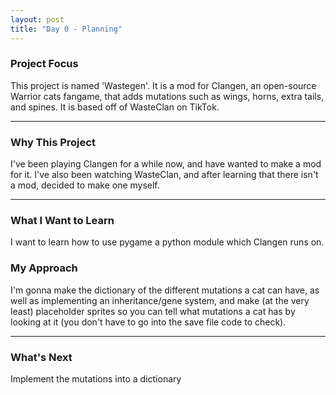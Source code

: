 ```yaml
---
layout: post
title: "Day 0 - Planning"
---
```


### Project Focus

This project is named 'Wastegen'. It is a mod for Clangen, an open-source Warrior cats fangame, that adds mutations such as wings, horns, extra tails, and spines. It is based off of WasteClan on TikTok.

---

### Why This Project 

I've been playing Clangen for a while now, and have wanted to make a mod for it. I've also been watching WasteClan, and after learning that there isn't a mod, decided to make one myself.

---

### What I Want to Learn

I want to learn how to use pygame a python module which Clangen runs on.


### My Approach 

I'm gonna make the dictionary of the different mutations a cat can have, as well as implementing an inheritance/gene system, and make (at the very least) placeholder sprites so you can tell what mutations a cat has by looking at it (you don't have to go into the save file code to check).

---

### What's Next

Implement the mutations into a dictionary
